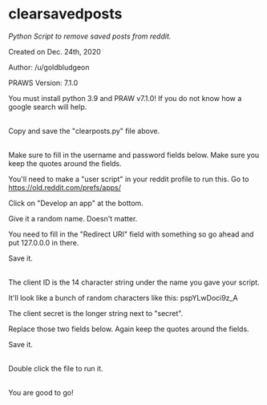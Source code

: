 # clearsavedposts
*Python Script to remove saved posts from reddit.*


Created on Dec. 24th, 2020

Author: /u/goldbludgeon

PRAWS Version: 7.1.0

You must install python 3.9 and PRAW v7.1.0! If you do not know how a google search will help.<br/><br/>

Copy and save the "clearposts.py" file above.<br/><br/>

Make sure to fill in the username and password fields below. Make sure you keep the quotes around the fields.

You'll need to make a "user script" in your reddit profile to run this.
Go to https://old.reddit.com/prefs/apps/

Click on "Develop an app" at the bottom.

Give it a random name. Doesn't matter.

You need to fill in the "Redirect URI" field with something so go ahead and put 127.0.0.0 in there.

Save it. <br/><br/>

The client ID is the 14 character string under the name you gave your script.

It'll look like a bunch of random characters like this: pspYLwDoci9z_A

The client secret is the longer string next to "secret".

Replace those two fields below. Again keep the quotes around the fields.

Save it.<br/><br/>

Double click the file to run it.<br/><br/>

You are good to go!
